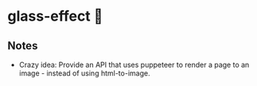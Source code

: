 # glass-effect 🔎

## Notes

- Crazy idea: Provide an API that uses puppeteer to render a page to an image - instead of using html-to-image.

